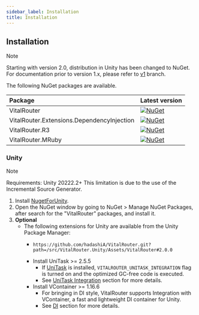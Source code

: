 ```yaml
---
sidebar_label: Installation
title: Installation
---
```


## Installation

> [!NOTE]
> Starting with version 2.0, distribution in Unity has been changed to NuGet.
> For documentation prior to version 1.x, please refer to [v1](https://github.com/hadashiA/VitalRouter/tree/v1) branch.

The following NuGet packages are available.

| Package                                    | Latest version                                                                                                                                                   |
|:-------------------------------------------|:-----------------------------------------------------------------------------------------------------------------------------------------------------------------|
| VitalRouter                                | [![NuGet](https://img.shields.io/nuget/v/VitalRouter)](https://www.nuget.org/packages/VitalRouter)                                                               | 
| VitalRouter.Extensions.DependencyInjection | [![NuGet](https://img.shields.io/nuget/v/VitalRouter.Extensions.DependencyInjection)](https://www.nuget.org/packages/VitalRouter.Extensions.DependencyInjection) | 
| VitalRouter.R3                             | [![NuGet](https://img.shields.io/nuget/v/VitalRouter.R3)](https://www.nuget.org/packages/VitalRouter.R3)                                                         |
| VitalRouter.MRuby                          | [![NuGet](https://img.shields.io/nuget/v/VitalRouter.MRuby)](https://www.nuget.org/packages/VitalRouter.MRuby)                                                   |

### Unity

> [!NOTE]
> Requirements: Unity 20222.2+
> This limitation is due to the use of the Incremental Source Generator.

1. Install [NugetForUnity](https://github.com/GlitchEnzo/NuGetForUnity).
2. Open the NuGet window by going to NuGet > Manage NuGet Packages, after search for the "VitalRouter" packages, and install it.
3. **Optional**
    - The following extensions for Unity are available from the Unity Package Manager:
        - ```
          https://github.com/hadashiA/VitalRouter.git?path=/src/VitalRouter.Unity/Assets/VitalRouter#2.0.0
          ```
        - Install UniTask >= 2.5.5
            - If [UniTask](https://github.com/Cysharp/UniTask) is installed, `VITALROUTER_UNITASK_INTEGRATION` flag is turned on and the optimized GC-free code is executed.
            - See [UniTask Integration](./website/docs/extensions/unitask.md) section for more details.
        - Install VContainer >= 1.16.6
            - For bringing in DI style, VitalRouter supports Integration with VContainer, a fast and lightweight DI container for Unity.
            - See [DI](./website/docs/di/vcontainer.md) section for more details.

